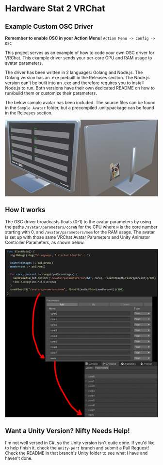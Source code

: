 # Hardware Stat 2 VRChat
## Example Custom OSC Driver

**Remember to enable OSC in your Action Menu!** `Action Menu -> Config -> OSC`

This project serves as an example of how to code your own OSC driver for VRChat. This example driver sends your per-core CPU and RAM usage to avatar parameters.

The driver has been written in 2 languages: Golang and Node.js. The Golang version has an .exe prebuilt in the Releases section. The Node.js version can't be built into an .exe and therefore requires you to install Node.js to run. Both versions have their own dedicated README on how to run/build them or customize their parameters.

The below sample avatar has been included. The source files can be found in the `Sample Avatar` folder, but a precompiled .unitypackage can be found in the Releases section.

![Sample Avatar](./Doc/SampleAvatar.png)

## How it works

The OSC driver broadcasts floats (0-1) to the avatar parameters by using the paths `/avatar/parameters/coreN` for the CPU where `N` is the core number starting with 0, and `/avatar/parameters/mem` for the RAM usage. The avatar is set up with those same VRChat Avatar Parameters and Unity Animator Controller Parameters, as shown below.

![Parameters](./Doc/ParamPath.png)

## Want a Unity Version? Nifty Needs Help!

I'm not well versed in C#, so the Unity version isn't quite done. If you'd like to help finish it, check the `unity-port` branch and submit a Pull Request! Check the README in that branch's Unity folder to see what I have and haven't done.